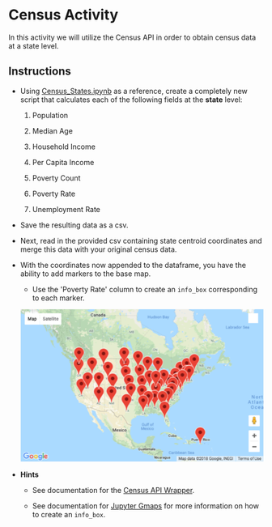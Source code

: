 # Census Activity

In this activity we will utilize the Census API in order to obtain census data at a state level.

## Instructions

* Using [Census_States.ipynb](Unsolved/Census_States.ipynb) as a reference, create a completely new script that calculates each of the following fields at the **state** level:

  1. Population

  2. Median Age

  3. Household Income

  4. Per Capita Income

  5. Poverty Count

  6. Poverty Rate

  7. Unemployment Rate

* Save the resulting data as a csv.

* Next, read in the provided csv containing state centroid coordinates and merge this data with your original census data.

* With the coordinates now appended to the dataframe, you have the ability to add markers to the base map.

  * Use the 'Poverty Rate' column to create an `info_box` corresponding to each marker.

  ![10-State_Markers.png](Images/10-State_Markers.png)

* **Hints**

  * See documentation for the [Census API Wrapper](https://github.com/datamade/census).

  * See documentation for [Jupyter Gmaps](http://jupyter-gmaps.readthedocs.io/en/latest/tutorial.html) for more information on how to create an `info_box`.
